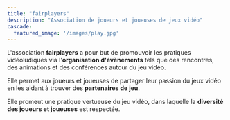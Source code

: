 ```yaml
---
title: "fairplayers"
description: "Association de joueurs et joueuses de jeux vidéo"
cascade:
  featured_image: '/images/play.jpg'
---
```


L'association **fairplayers** a pour but de promouvoir les pratiques vidéoludiques via l'**organisation d'évènements** tels que des rencontres, des animations et des conférences autour du jeu vidéo.

Elle permet aux joueurs et joueuses de partager leur passion du jeux vidéo en les aidant à trouver des **partenaires de jeu**.

Elle promeut une pratique vertueuse du jeu vidéo, dans laquelle la **diversité des joueurs et joueuses** est respectée.
